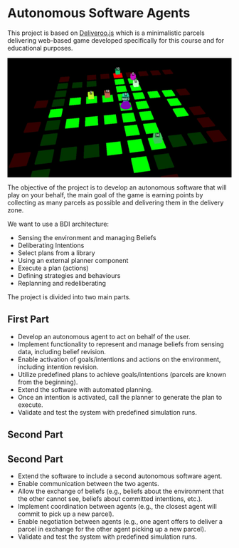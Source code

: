 # Autonomous Software Agents

This project is based on [Deliveroo.js](https://deliveroojs.onrender.com/) which is a minimalistic parcels delivering web-based game developed specifically for this course and for educational purposes. 

<p align="center">
  <img src="deliveroo.png" alt="Alt text" style="display: block; margin: 0 auto;">
</p>


The objective of the project is to develop an autonomous software that will play on your behalf, the main goal of the game is earning points by collecting as many parcels as possible and delivering them in the delivery zone.

We want to use a BDI architecture:
<ul>
  <li>Sensing the environment and managing Beliefs</li>
  <li>Deliberating Intentions</li>
  <li>Select plans from a library</li>
  <li>Using an external planner component</li>
  <li>Execute a plan (actions)</li>
  <li>Defining strategies and behaviours</li>
  <li>Replanning and redeliberating</li>
</ul>

The project is divided into two main parts.

## First Part
<ul>
    <li>Develop an autonomous agent to act on behalf of the user.</li>
    <li>Implement functionality to represent and manage beliefs from sensing data, including belief revision.</li>
    <li>Enable activation of goals/intentions and actions on the environment, including intention revision.</li>
    <li>Utilize predefined plans to achieve goals/intentions (parcels are known from the beginning).</li>
    <li>Extend the software with automated planning.</li>
    <li>Once an intention is activated, call the planner to generate the plan to execute.</li>
    <li>Validate and test the system with predefined simulation runs.</li>
</ul>

## Second Part
<h2>Second Part</h2>
<ul>
    <li>Extend the software to include a second autonomous software agent.</li>
    <li>Enable communication between the two agents.</li>
    <li>Allow the exchange of beliefs (e.g., beliefs about the environment that the other cannot see, beliefs about
        committed intentions, etc.).</li>
    <li>Implement coordination between agents (e.g., the closest agent will commit to pick up a new parcel).</li>
    <li>Enable negotiation between agents (e.g., one agent offers to deliver a parcel in exchange for the other
        agent picking up a new parcel).</li>
    <li>Validate and test the system with predefined simulation runs.</li>
</ul>
